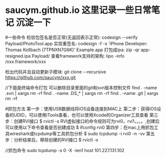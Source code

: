 # saucym.github.io  这里记录一些日常笔记  沉淀一下



#一些命令
检验包签名是否正常(无返回表示正常): codesign --verify Payload/PhotoTool.app 
实现重签名: codesign -f -s 'iPhone Developer: Thomas Kollbach (7TPNXN7G6K)' Example.app
打包成ipa: zip -qr app-resigned.ipa Payload/
查看framework支持的架构: lipo -info /xxx.framework/xxx

检出代码并且自动更新子模块: git clone --recursive https://github.com/saucym/xxx.git

//下面是终端命令打包 可以删除目录里面的git和svn版本控制文件
find . -name .svn | xargs rm -rf
find . -name .DS_* | xargs rm -rf
find . -name .git | xargs rm -rf

#抓包方法
第一步：使用USB数据线将iOS设备连接到MAC上
第二步：获得iOS设备的UDID，可以使用iTools查看，也可以使用Xcode的Organizer工具查看
第三步：创建RVI接口
$ rvictl -s <UDID>
RVI虚拟接口的命令规则可为rvi0，rvi1，。。。,创建后可以使用以下命令查看是否创建成功
$ ifconfig rvi0
第四步：在mac上用抓包工具wireshark或tcpdump等工具抓包分析
$ sudo tcpdump -i rvi0 -n -vv
第五步：分析结束后，移除创建的RVI接口
$ rvictl -x <UDID>

//抓包命令
sudo tcpdump -s 0 -X -ien1 host  101.227.131.102
